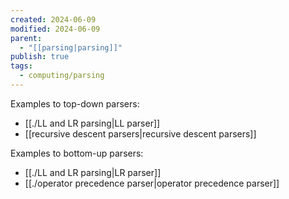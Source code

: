 ```yaml
---
created: 2024-06-09
modified: 2024-06-09
parent:
  - "[[parsing|parsing]]"
publish: true
tags:
  - computing/parsing
---
```

Examples to top-down parsers:
- [[./LL and LR parsing|LL parser]]
- [[recursive descent parsers|recursive descent parsers]]

Examples to bottom-up parsers:
- [[./LL and LR parsing|LR parser]]
- [[./operator precedence parser|operator precedence parser]]